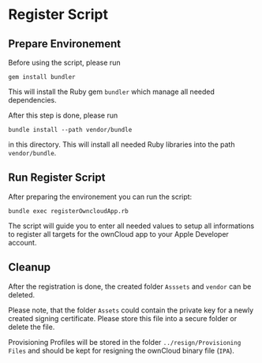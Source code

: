 # Register Script



## Prepare Environement

Before using the script, please run 

```
gem install bundler
```

This will install the Ruby gem  `bundler` which manage all needed dependencies.

After this step is done, please run

```
bundle install --path vendor/bundle
```

in this directory. This will install all needed Ruby libraries into the path `vendor/bundle`.



## Run Register Script

After preparing the environement you can run the script:

```
bundle exec registerOwncloudApp.rb
```

The script will guide you to enter all needed values to setup all informations to register all targets for the ownCloud app to your Apple Developer account.



## Cleanup

After the registration is done, the created folder `Asssets` and `vendor` can be deleted.

Please note, that the folder `Assets` could contain the private key for a newly created signing certificate. Please store this file into a secure folder or delete the file.

Provisioning Profiles will be stored in the folder `../resign/Provisioning Files` and should be kept for resigning the ownCloud binary file (`IPA`).

